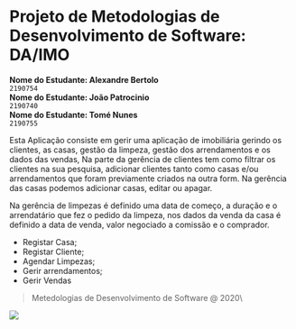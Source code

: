# Projeto de Metodologias de Desenvolvimento de Software: DA/IMO

**Nome do Estudante: Alexandre Bertolo**\
`2190754`\
**Nome do Estudante: João Patrocinio**\
`2190740`\
**Nome do Estudante: Tomé Nunes**\
`2190755`

Esta Aplicação consiste em gerir uma aplicação de      imobiliária gerindo os clientes, as casas, gestão da limpeza, gestão dos arrendamentos e os dados das vendas, Na parte da gerência de clientes tem como filtrar os clientes na sua pesquisa, adicionar clientes tanto como casas e/ou arrendamentos que foram previamente criados na outra form. Na gerência das casas podemos adicionar casas, editar ou apagar.

Na gerência de limpezas é definido uma data de começo, a duração e o arrendatário que fez o pedido da limpeza, nos dados da venda da casa é definido a data de venda, valor negociado a comissão e o comprador.

+ Registar Casa;
+ Registar Cliente;
+ Agendar Limpezas;
+ Gerir arrendamentos;
+ Gerir Vendas
> Metedologias de Desenvolvimento de Software @ 2020\

![](https://www.ipleiria.pt/wp-content/themes/ipleiria/img/logo_ipl_header.png)
